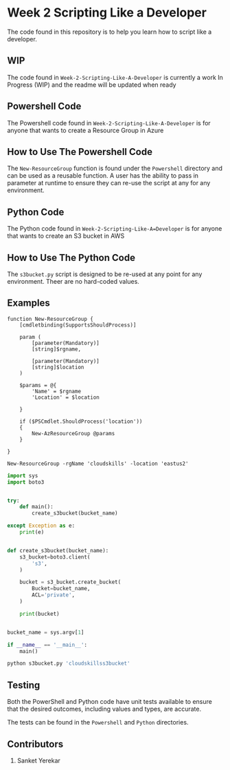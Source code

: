 # Week 2 Scripting Like a Developer

The code found in this repository is to help you learn how to script like a developer.

## WIP
The code found in `Week-2-Scripting-Like-A-Developer` is currently a work In Progress (WIP) and the readme will be updated when ready 

## Powershell Code
The Powershell code found in `Week-2-Scripting-Like-A-Developer` is for anyone that wants to create a Resource Group in Azure

## How to Use The Powershell Code 
The `New-ResourceGroup` function is found under the `Powershell` directory and can be used as a reusable function. A user has the ability to pass in parameter at runtime to ensure they can re-use the script at any for any environment.

## Python Code
The Python code found in `Week-2-Scripting-Like-A=Developer` is for anyone that wants to create an S3 bucket in AWS

## How to Use The Python Code 
The `s3bucket.py` script is designed to be re-used at any point for any environment. Theer are no hard-coded values.

## Examples

```Pwsh
function New-ResourceGroup {
    [cmdletbinding(SupportsShouldProcess)]

    param (
        [parameter(Mandatory)]
        [string]$rgname,

        [parameter(Mandatory)]
        [string]$location
    )

    $params = @{
        'Name' = $rgname
        'Location' = $location

    }

    if ($PSCmdlet.ShouldProcess('location'))
    {
        New-AzResourceGroup @params
    }

}

New-ResourceGroup -rgName 'cloudskills' -location 'eastus2'
```

```Python
import sys
import boto3


try:
    def main():
        create_s3bucket(bucket_name)

except Exception as e:
    print(e)


def create_s3bucket(bucket_name):
    s3_bucket=boto3.client(
        's3',
    )

    bucket = s3_bucket.create_bucket(
        Bucket=bucket_name,
        ACL='private',
    )

    print(bucket)


bucket_name = sys.argv[1]

if __name__ == '__main__':
    main()

python s3bucket.py 'cloudskillss3bucket'
```

## Testing 
Both the PowerShell and Python code have unit tests available to ensure that the desired outcomes, including values and types, are accurate.

The tests can be found in the `Powershell` and `Python` directories.

## Contributors
1. Sanket Yerekar


